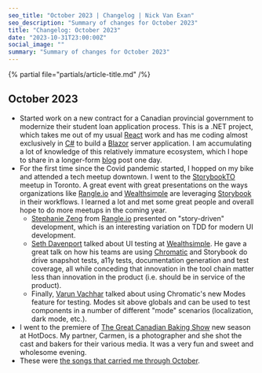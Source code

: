 ```yaml
---
seo_title: "October 2023 | Changelog | Nick Van Exan"
seo_description: "Summary of changes for October 2023"
title: "Changelog: October 2023"
date: "2023-10-31T23:00:00Z"
social_image: ""
summary: "Summary of changes for October 2023"
---
```


{% partial file="partials/article-title.md" /%}

## October 2023

- Started work on a new contract for a Canadian provincial government to modernize their student loan application process. This is a .NET project, which takes me out of my usual [React](https://react.dev/) work and has me coding almost exclusively in [C#](https://learn.microsoft.com/en-us/dotnet/csharp/) to build a [Blazor](https://dotnet.microsoft.com/en-us/apps/aspnet/web-apps/blazor) server application. I am accumulating a lot of knowledge of this relatively immature ecosystem, which I hope to share in a longer-form [blog](https://nick.vanexan.ca/writing) post one day.
- For the first time since the Covid pandemic started, I hopped on my bike and attended a tech meetup downtown. I went to the [StorybookTO](https://www.eventbrite.com/e/storybookto-tickets-723983593417) meetup in Toronto. A great event with great presentations on the ways organizations like [Rangle.io](https://rangle.io/) and [Wealthsimple](https://www.wealthsimple.com/) are leveraging [Storybook](https://storybook.js.org/) in their workflows. I learned a lot and met some great people and overall hope to do more meetups in the coming year. 
    - [Stephanie Zeng](https://www.linkedin.com/in/stephaniezeng/) from [Rangle.io](https://rangle.io/) presented on "story-driven" development, which is an interesting variation on TDD for modern UI development. 
    - [Seth Davenport](https://www.linkedin.com/in/seth-davenport) talked about UI testing at [Wealthsimple](https://www.wealthsimple.com/). He gave a great talk on how his teams are using [Chromatic](https://www.chromatic.com/) and Storybook do drive snapshot tests, a11y tests, documentation generation and test coverage, all while conceding that innovation in the tool chain matter less than innovation in the product (i.e. should be in service of the product). 
    - Finally, [Varun Vachhar](https://www.linkedin.com/in/varunvachhar/) talked about using Chromatic's new Modes feature for testing. Modes sit above globals and can be used to test components in a number of different "mode" scenarios (localization, dark mode, etc.).
- I went to the premiere of [The Great Canadian Baking Show](https://www.cbc.ca/life/greatcanadianbakingshow) new season at HotDocs. My partner, Carmen, is a photographer and she shot the cast and bakers for their various media. It was a very fun and sweet and wholesome evening. 
- These were [the songs that carried me through October](https://open.spotify.com/playlist/2OF4nTmg6dv4R9hcxGML1t?si=a9e732dc576c43d7).
